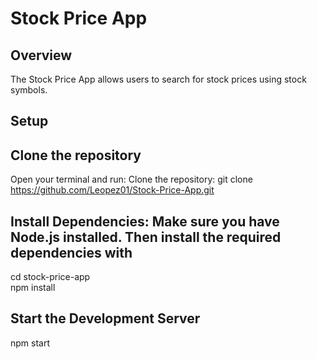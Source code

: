# Stock Price App

## Overview

The Stock Price App allows users to search for stock prices using stock symbols.

## Setup

## Clone the repository
   Open your terminal and run:
   Clone the repository: git clone https://github.com/Leopez01/Stock-Price-App.git
   
## Install Dependencies: Make sure you have Node.js installed. Then install the required dependencies with
   cd stock-price-app\
   npm install
   
## Start the Development Server
   npm start 
   

